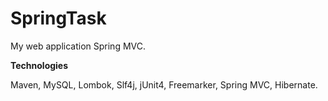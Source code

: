 # SpringTask

My web application Spring MVC.

**Technologies**

Maven, MySQL, Lombok, Slf4j, jUnit4, Freemarker, Spring MVC, Hibernate.
